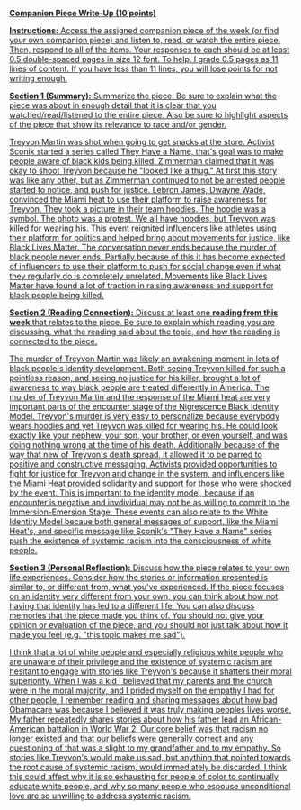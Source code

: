**<u>Companion Piece Write-Up (10 points)<u>**

**Instructions:** Access the assigned companion piece of the week (or find your own companion piece) and listen to, read, or watch the entire piece. Then, respond to all of the items. Your responses to each should be at least 0.5 double-spaced pages in size 12 font. To help, I grade 0.5 pages as 11 lines of content. If you have less than 11 lines, you will lose points for not writing enough.

**<u>Section 1 (Summary):</u>** Summarize the piece. Be sure to explain what the piece was about in enough detail that it is clear that you watched/read/listened to the entire piece. Also be sure to highlight aspects of the piece that show its relevance to race and/or gender.

Treyvon Martin was shot when going to get snacks at the store.
Activist Sconik started a series called They Have a Name, that's goal was to make people aware of black kids being killed.
Zimmerman claimed that it was okay to shoot Treyvon because he "looked like a thug."
At first this story was like any other, but as Zimmerman continued to not be arrested people started to notice, and push for justice.
Lebron James, Dwayne Wade, convinced the Miami heat to use their platform to raise awareness for Treyvon.
They took a picture in their team hoodies.
The hoodie was a symbol.
The photo was a protest.
We all have hoodies, but Treyvon was killed for wearing his.
This event reignited influencers like athletes using their platform for politics and helped bring about movements for justice, like Black Lives Matter.
The conversation never ends because the murder of black people never ends.
Partially because of this it has become expected of influencers to use their platform to push for social change even if what they regularly do is completely unrelated.
Movements like Black Lives Matter have found a lot of traction in raising awareness and support for black people being killed.
 
	
**<u>Section 2 (Reading Connection):</u>** Discuss at least one **<u>reading from this week</u>** that relates to the piece. Be sure to explain which reading you are discussing, what the reading said about the topic, and how the reading is connected to the piece.

The murder of Treyvon Martin was likely an awakening moment in lots of black people's identity development.
Both seeing Treyvon killed for such a pointless reason, and seeing no justice for his killer, brought a lot of awareness to way black people are treated differently in America. 
The murder of Treyvon Martin and the response of the Miami heat are very important parts of the encounter stage of the Nigrescence Black Identity Model. 
Treyvon's murder is very easy to personalize because everybody wears hoodies and yet Treyvon was killed for wearing his. 
He could look exactly like your nephew, your son, your brother, or even yourself, and was doing nothing wrong at the time of his death.
Additionally because of the way that new of Treyvon's death spread, it allowed it to be parred to positive and constructive messaging. 
Activists provided opportunities to fight for justice for Treyvon and change in the system, and influencers like the Miami Heat provided solidarity and support for those who were shocked by the event. 
This is important to the identity model, because if an encounter is negative and invdividual may not be as willing to commit to the Immersion-Emersion Stage.
These events can also relate to the White Identity Model becaue both general messages of support, like the Miami Heat's, and specific message like Sconik's "They Have a Name" series push the existence of systemic racism into the consciousness of white people.


**<u>Section 3 (Personal Reflection):</u>** Discuss how the piece relates to your own life experiences. Consider how the stories or information presented is similar to, or different from, what you've experienced. If the piece focuses on an identity very different from your own, you can think about how not having that identity has led to a different life. You can also discuss memories that the piece made you think of. You should <u>not</u> give your opinion or evaluation of the piece, and you should <u>not</u> just talk about how it made you feel (e.g. "this topic makes me sad").

I think that a lot of white people and especially religious white people who are unaware of their privilege and the existence of systemic racism are hesitant to engage with stories like Treyvon's because it shatters their moral superiority. When I was a kid I believed that my parents and the church were in the moral majority, and I prided myself on the empathy I had for other people. I remember reading and sharing messages about how bad Obamacare was because I believed it was truly making peoples lives worse. My father repeatedly shares stories about how his father lead an African-American battalion in World War 2. Our core belief was that racism no longer existed and that our beliefs were generally correct and any questioning of that was a slight to my grandfather and to my empathy. So stories like Treyvon's would make us sad, but anything that pointed towards the root cause of systemic racism, would immediately be discarded. I think this could affect why it is so exhausting for people of color to continually educate white people, and why so many people who espouse unconditional love are so unwilling to address systemic racism. 

	